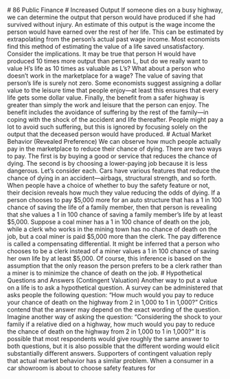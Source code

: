 \# 86 Public Finance # Increased Output If someone dies on a busy highway, we can determine the output that person would have produced if she had survived without injury. An estimate of this output is the wage income the person would have earned over the rest of her life. This can be estimated by extrapolating from the person’s actual past wage income. Most economists find this method of estimating the value of a life saved unsatisfactory. Consider the implications. It may be true that person H would have produced 10 times more output than person L, but do we really want to value H’s life as 10 times as valuable as L’s? What about a person who doesn’t work in the marketplace for a wage? The value of saving that person’s life is surely not zero. Some economists suggest assigning a dollar value to the leisure time that people enjoy—at least this ensures that every life gets some dollar value. Finally, the benefit from a safer highway is greater than simply the work and leisure that the person can enjoy. The benefit includes the avoidance of suffering by the rest of the family—in coping with the shock of the accident and life thereafter. People might pay a lot to avoid such suffering, but this is ignored by focusing solely on the output that the deceased person would have produced. # Actual Market Behavior (Revealed Preference) We can observe how much people actually pay in the marketplace to reduce their chance of dying. There are two ways to pay. The first is by buying a good or service that reduces the chance of dying. The second is by choosing a lower-paying job because it is less dangerous. Let’s consider each. Cars have various features that reduce the chance of dying in an accident—airbags, structural strength, and so forth. When people have a choice of whether to buy the safety feature or not, their decision reveals how much they value reducing the odds of dying. If a person chooses to pay $5,000 more for an auto structure that has a 1 in 100 chance of saving the life of a family member, then that person is revealing that she values a 1 in 100 chance of saving a family member’s life by at least $5,000. Suppose a coal miner has a 1 in 100 chance of death on the job, while a clerk who works in the mining town has no chance of death on the job, but a coal miner is paid $5,000 more than the clerk. The pay difference is called a compensating differential. It might be inferred that a person who chooses to be a clerk instead of a miner values a 1 in 100 chance of saving her own life by at least $5,000. Of course, this inference is based on the assumption that the only reason the person prefers to be a clerk rather than a miner is to minimize the chance of death on the job. # Hypothetical Questions and Answers (Contingent Valuation) Another way to put a value on a life is to ask a hypothetical question. A survey can be administered that asks people the following question: “How much would you pay to reduce your chance of death on the highway from 2 in 1,000 to 1 in 1,000?” Critics contend that the answer may depend on the exact wording of the question. Imagine another way of asking the question: “Considering the shock to your family if a relative died on a highway, how much would you pay to reduce the chance of death on the highway from 2 in 1,000 to 1 in 1,000?” It is possible that most respondents would give roughly the same answer to both questions, but it is also possible that the different wording would elicit substantially different answers. Supporters of contingent valuation reply that actual market behavior has a similar problem. When a consumer in a car showroom is about to choose safety features for